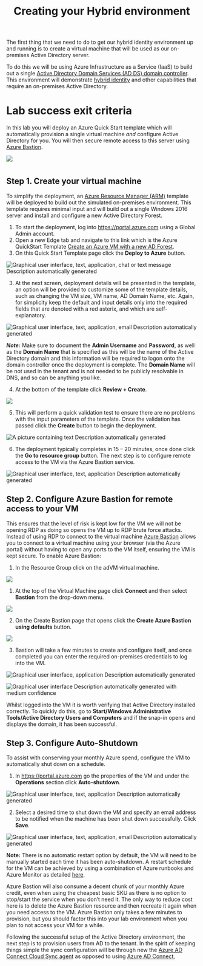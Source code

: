 ﻿---
id: hybriddeploy
title: Creating your Hybrid environment 
description: Set up Active Directory and Connect/Cloud sync
sidebar_label: Hybrid Deployment
slug: /hybriddeploy
---



The first thing that we need to do to get our hybrid identity environment up and running is to create a virtual machine that will be used as our on-premises Active Directory server. 

To do this we will be using Azure Infrastructure as a Service (IaaS) to build out a single [Active Directory Domain Services (AD DS) domain controller](https://docs.microsoft.com/en-us/windows-server/identity/ad-ds/get-started/virtual-dc/active-directory-domain-services-overview). This environment will demonstrate [hybrid identity](https://docs.microsoft.com/en-us/azure/active-directory/hybrid/whatis-hybrid-identity) and other capabilities that require an on-premises Active Directory.

# Lab success exit criteria
In this lab you will deploy an Azure Quick Start template which will automatically provision a single virtual machine *and* configure Active Directory for you. You will then secure remote access to this server using [Azure Bastion](https://learn.microsoft.com/en-us/training/modules/connect-vm-with-azure-bastion/2-what-is-azure-bastion).


![](img/hybriddeploy.001.png)

#
## Step 1. Create your virtual machine
To simplify the deployment, an [Azure Resource Manager (ARM)](https://docs.microsoft.com/en-us/azure/azure-resource-manager/management/overview) template will be deployed to build out the simulated on-premises environment. This template requires minimal input and will build out a single Windows 2016 server and install and configure a new Active Directory Forest. 

1. To start the deployment, log into <https://portal.azure.com> using a Global Admin account.
1. Open a new Edge tab and navigate to this link which is the Azure QuickStart Template [Create an Azure VM with a new AD Forest](https://github.com/Azure/azure-quickstart-templates/tree/master/application-workloads/active-directory/active-directory-new-domain). 
1. On this Quick Start Template page click the **Deploy to Azure** button.

![Graphical user interface, text, application, chat or text message Description automatically generated](img/hybriddeploy.002.png)

3. At the next screen, deployment details will be presented in the template, an option will be provided to customize some of the template details, such as changing the VM size, VM name, AD Domain Name, etc. Again, for simplicity keep the default and input details only into the required fields that are denoted with a red asterix, and which are self-explanatory. 

![Graphical user interface, text, application, email Description automatically generated](img/hybriddeploy.003.png)

***Note:*** Make sure to document the **Admin Username** and **Password**, as well as the **Domain Name** that is specified as this will be the name of the Active Directory domain and this information will be required to logon onto the domain controller once the deployment is complete. The **Domain Name** will be not used in the tenant and is not needed to be publicly resolvable in DNS, and so can be anything you like.

4. At the bottom of the template click **Review + Create**.

![](img/hybriddeploy.004.png)

5. This will perform a quick validation test to ensure there are no problems with the input parameters of the template. Once the validation has passed click the **Create** button to begin the deployment.

![A picture containing text Description automatically generated](img/hybriddeploy.005.png)

6. The deployment typically completes in 15 – 20 minutes, once done click the **Go to resource group** button. The next step is to configure remote access to the VM via the Azure Bastion service.

![Graphical user interface, text, application Description automatically generated](img/hybriddeploy.006.png)


## Step 2. Configure Azure Bastion for remote access to your VM
This ensures that the level of risk is kept low for the VM we will not be opening RDP as doing so opens the VM  up to RDP brute force attacks. Instead of using RDP to connect to the virtual machine [Azure Bastion](https://docs.microsoft.com/en-us/azure/bastion/bastion-overview) allows you to connect to a virtual machine using your browser (via the Azure portal) without having to open any ports to the VM itself, ensuring the VM is kept secure. To enable Azure Bastion:

1. In the Resource Group click on the adVM  virtual machine.

![](img/hybriddeploy.007.png)

1. At the top of the Virtual Machine page click **Connect** and then select **Bastion** from the drop-down menu.

![](img/hybriddeploy.008.png)

2. On the Create Bastion page that opens click the **Create Azure Bastion using defaults** button.

![](img/hybriddeploy.009.png)


3. Bastion will take a few minutes to create and configure itself, and once completed you can enter the required on-premises credentials to log into the VM.

![Graphical user interface, application Description automatically generated](img/hybriddeploy.010.png)

![Graphical user interface Description automatically generated with medium confidence](img/hybriddeploy.011.png)

Whilst logged into the VM it is worth verifying that Active Directory installed correctly. To quickly do this, go to **Start/Windows Administrative Tools/Active Directory Users and Computers** and if the snap-in opens and displays the domain, it has been successful.








## Step 3. Configure Auto-Shutdown
To assist with conserving your monthly Azure spend, configure the VM to automatically shut down on a schedule.

1. In <https://portal.azure.com> go the properties of the VM and under the **Operations** section click **Auto-shutdown**. 

![Graphical user interface, text, application Description automatically generated](img/hybriddeploy.012.png)

2. Select a desired time to shut down the VM and specify an email address to be notified when the machine has been shut down successfully. Click **Save**.

![Graphical user interface, text, application, email Description automatically generated](img/hybriddeploy.013.png)

**Note:** There is no automatic restart option by default, the VM will need to be manually started each time it has been auto-shutdown. A restart schedule for the VM can be achieved by using a combination of Azure runbooks and Azure Monitor as detailed [here](https://docs.microsoft.com/en-us/azure/automation/automation-solution-vm-management).

Azure Bastion will also consume a decent chunk of your monthly Azure credit, even when using the cheapest basic SKU as there is no option to stop/start the service when you don’t need it. The only way to reduce cost here is to delete the Azure Bastion resource and then recreate it again when you need access to the VM. Azure Bastion only takes a few minutes to provision, but you should factor this into your lab environment when you plan to not access your VM for a while.

Following the successful setup of the Active Directory environment, the next step is to provision users from AD to the tenant. In the spirit of keeping things simple the sync configuration will be through new the [Azure AD Connect Cloud Sync agent](https://docs.microsoft.com/en-us/azure/active-directory/cloud-sync/what-is-cloud-sync) as opposed to using [Azure AD Connect.](https://docs.microsoft.com/en-us/azure/active-directory/hybrid/how-to-connect-install-express) 
